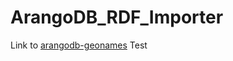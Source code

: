 # ArangoDB_RDF_Importer

Link to [arangodb-geonames](https://github.com/andybarilla/arangodb-geonames)
Test 
